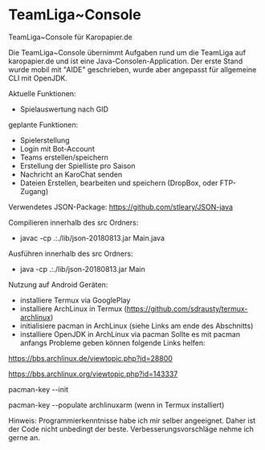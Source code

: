# TeamLiga~Console
TeamLiga~Console für Karopapier.de

Die TeamLiga~Console übernimmt Aufgaben rund um die TeamLiga auf karopapier.de und ist eine Java-Consolen-Application.
Der erste Stand wurde mobil mit "AIDE" geschrieben, wurde aber angepasst für allgemeine CLI mit OpenJDK.

Aktuelle Funktionen:
+ Spielauswertung nach GID

geplante Funktionen:
+ Spielerstellung
+ Login mit Bot-Account
+ Teams erstellen/speichern
+ Erstellung der Spielliste pro Saison
+ Nachricht an KaroChat senden
+ Dateien Erstellen, bearbeiten und speichern (DropBox, oder FTP-Zugang)

Verwendetes JSON-Package:
https://github.com/stleary/JSON-java

Compilieren innerhalb des src Ordners:
+ javac -cp .:./lib/json-20180813.jar Main.java

Ausführen innerhalb des src Ordners:
+ java -cp .:./lib/json-20180813.jar Main

Nutzung auf Android Geräten:
+ installiere Termux via GooglePlay
+ installiere ArchLinux in Termux (https://github.com/sdrausty/termux-archlinux)
+ initialisiere pacman in ArchLinux (siehe Links am ende des Abschnitts)
+ installiere OpenJDK in ArchLinux via pacman
Sollte es mit pacman anfangs Probleme geben können folgende Links helfen:

https://bbs.archlinux.de/viewtopic.php?id=28800

https://bbs.archlinux.org/viewtopic.php?id=143337

pacman-key --init

pacman-key --populate archlinuxarm (wenn in Termux installiert)


Hinweis: Programmierkenntnisse habe ich mir selber angeeignet.
Daher ist der Code nicht unbedingt der beste.
Verbesserungsvorschläge nehme ich gerne an.
